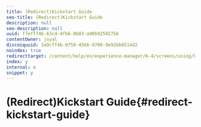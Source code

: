 ```yaml
---
title: (Redirect)Kickstart Guide
seo-title: (Redirect)Kickstart Guide
description: null
seo-description: null
uuid: f7eff74b-63cd-4fb6-8b03-a90b9259275b
contentOwner: jsyal
discoiquuid: 3a9cff4b-0f59-4566-9780-9e92bb8514d2
noindex: true
redirecttarget: /content/help/en/experience-manager/6-4/screens/using/kickstart-for-aem-screens
index: y
internal: n
snippet: y
---
```


# (Redirect)Kickstart Guide{#redirect-kickstart-guide}

